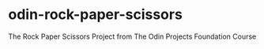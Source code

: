 # odin-rock-paper-scissors
The Rock Paper Scissors Project from The Odin Projects Foundation Course
